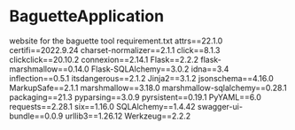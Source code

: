 # BaguetteApplication
  website for the baguette tool
  requirement.txt
  attrs==22.1.0
  certifi==2022.9.24
  charset-normalizer==2.1.1
  click==8.1.3
  clickclick==20.10.2
  connexion==2.14.1
  Flask==2.2.2
  flask-marshmallow==0.14.0
  Flask-SQLAlchemy==3.0.2
  idna==3.4
  inflection==0.5.1
  itsdangerous==2.1.2
  Jinja2==3.1.2
  jsonschema==4.16.0
  MarkupSafe==2.1.1
  marshmallow==3.18.0
  marshmallow-sqlalchemy==0.28.1
  packaging==21.3
  pyparsing==3.0.9
  pyrsistent==0.19.1
  PyYAML==6.0
  requests==2.28.1
  six==1.16.0
  SQLAlchemy==1.4.42
  swagger-ui-bundle==0.0.9
  urllib3==1.26.12
  Werkzeug==2.2.2
